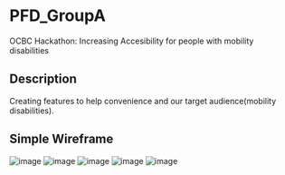 # PFD_GroupA
OCBC Hackathon: Increasing Accesibility for people with mobility disabilities

## Description
Creating features to help convenience and our target audience(mobility disabilities).

## Simple Wireframe
![image](https://github.com/ErvinW/PFD_GroupA/assets/115938171/7c565135-32b5-43b6-8568-d76c79584cb1)
![image](https://github.com/ErvinW/PFD_GroupA/assets/115938171/2fbe96ff-ecd1-42e5-a92d-05e2b9bd9781)
![image](https://github.com/ErvinW/PFD_GroupA/assets/115938171/03e42cd9-40a1-475d-8034-0d9c9f3a891b)
![image](https://github.com/ErvinW/PFD_GroupA/assets/115938171/fae76d5e-fbf2-435b-9924-48dddf039c4f)
![image](https://github.com/ErvinW/PFD_GroupA/assets/115938171/ac09b849-0ba7-4326-9235-f08c59b95614)


